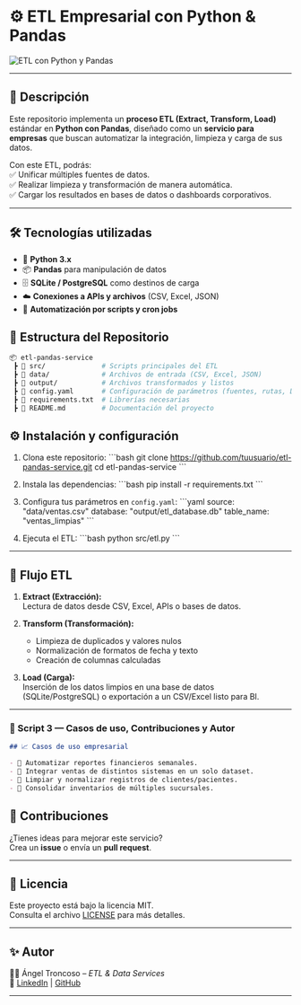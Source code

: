 # ⚙️ ETL Empresarial con Python & Pandas

![ETL con Python y Pandas](https://image.lexica.art/full_webp/ce4a4f12-0c17-44e4-bb60-3a8e76cc7ee7)

---

## 📌 Descripción

Este repositorio implementa un **proceso ETL (Extract, Transform, Load)** estándar en **Python con Pandas**, diseñado como un **servicio para empresas** que buscan automatizar la integración, limpieza y carga de sus datos.  

Con este ETL, podrás:  
✅ Unificar múltiples fuentes de datos.  
✅ Realizar limpieza y transformación de manera automática.  
✅ Cargar los resultados en bases de datos o dashboards corporativos.  

---

## 🛠️ Tecnologías utilizadas

- 🐍 **Python 3.x**  
- 📦 **Pandas** para manipulación de datos  
- 🗄️ **SQLite / PostgreSQL** como destinos de carga  
- ☁️ **Conexiones a APIs y archivos** (CSV, Excel, JSON)  
- 🔄 **Automatización por scripts y cron jobs**  

## 📂 Estructura del Repositorio

```bash
📦 etl-pandas-service
 ┣ 📂 src/              # Scripts principales del ETL
 ┣ 📂 data/             # Archivos de entrada (CSV, Excel, JSON)
 ┣ 📂 output/           # Archivos transformados y listos
 ┣ 📜 config.yaml       # Configuración de parámetros (fuentes, rutas, DB)
 ┣ 📜 requirements.txt  # Librerías necesarias
 ┣ 📜 README.md         # Documentación del proyecto
```
## ⚙️ Instalación y configuración

1. Clona este repositorio:
   \`\`\`bash
   git clone https://github.com/tuusuario/etl-pandas-service.git
   cd etl-pandas-service
   \`\`\`

2. Instala las dependencias:
   \`\`\`bash
   pip install -r requirements.txt
   \`\`\`

3. Configura tus parámetros en `config.yaml`:
   \`\`\`yaml
   source: "data/ventas.csv"
   database: "output/etl_database.db"
   table_name: "ventas_limpias"
   \`\`\`

4. Ejecuta el ETL:
   \`\`\`bash
   python src/etl.py
   \`\`\`

---

## 🔄 Flujo ETL

1. **Extract (Extracción):**  
   Lectura de datos desde CSV, Excel, APIs o bases de datos.  

2. **Transform (Transformación):**  
   - Limpieza de duplicados y valores nulos  
   - Normalización de formatos de fecha y texto  
   - Creación de columnas calculadas  

3. **Load (Carga):**  
   Inserción de los datos limpios en una base de datos (SQLite/PostgreSQL) o exportación a un CSV/Excel listo para BI.

---

### 📝 Script 3 — Casos de uso, Contribuciones y Autor
```markdown
## 📈 Casos de uso empresarial

- 🧾 Automatizar reportes financieros semanales.  
- 🛒 Integrar ventas de distintos sistemas en un solo dataset.  
- 🏥 Limpiar y normalizar registros de clientes/pacientes.  
- 🚚 Consolidar inventarios de múltiples sucursales.  
```

## 🤝 Contribuciones

¿Tienes ideas para mejorar este servicio?  
Crea un **issue** o envía un **pull request**.  

---

## 📜 Licencia

Este proyecto está bajo la licencia MIT.  
Consulta el archivo [LICENSE](LICENSE) para más detalles.  

---

## ✨ Autor

👨‍💻 Ángel Troncoso – *ETL & Data Services*  
🔗 [LinkedIn](https://www.linkedin.com/in/angeltroncoso) | [GitHub](https://github.com/AngelTroncoso)

---
